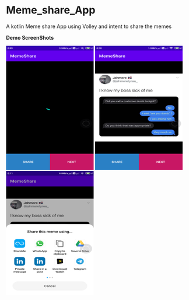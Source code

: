 # Meme_share_App
A kotlin Meme share App using Volley and intent to share the memes

**Demo ScreenShots**

<img src = "https://github.com/Abhishek765/Meme_share_App/blob/master/Demo.png" alt="demo1" width=240 height=340>
<img src = "https://github.com/Abhishek765/Meme_share_App/blob/master/demo2.png" alt="demo1" width=240 height=340>
<img src = "https://github.com/Abhishek765/Meme_share_App/blob/master/demo3.png" alt="demo1" width=240 height=340>
